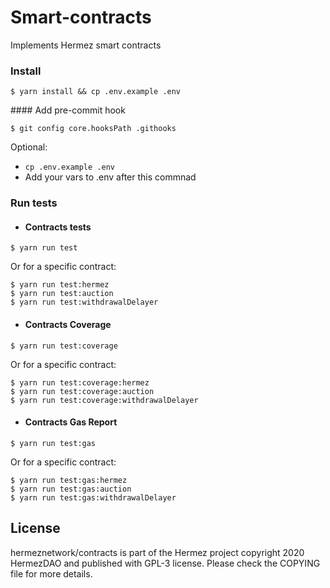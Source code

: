 # Smart-contracts

Implements Hermez smart contracts

### Install

```
$ yarn install && cp .env.example .env
```

#### Add pre-commit hook
```
$ git config core.hooksPath .githooks
```

Optional:

- `cp .env.example .env`
- Add your vars to .env after this commnad

### Run tests

- #### Contracts tests

```
$ yarn run test
```

Or for a specific contract:

```
$ yarn run test:hermez
$ yarn run test:auction
$ yarn run test:withdrawalDelayer
```

- #### Contracts Coverage

```
$ yarn run test:coverage
```

Or for a specific contract:

```
$ yarn run test:coverage:hermez
$ yarn run test:coverage:auction
$ yarn run test:coverage:withdrawalDelayer
```

- #### Contracts Gas Report

```
$ yarn run test:gas
```

Or for a specific contract:

```
$ yarn run test:gas:hermez
$ yarn run test:gas:auction
$ yarn run test:gas:withdrawalDelayer
```

## License

hermeznetwork/contracts is part of the Hermez project copyright 2020 HermezDAO and published with GPL-3 license. Please check the COPYING file for more details.
